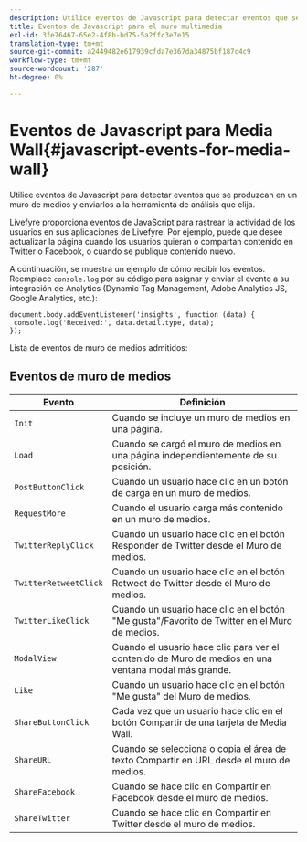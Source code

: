```yaml
---
description: Utilice eventos de Javascript para detectar eventos que se produzcan en un muro de medios y enviarlos a la herramienta de análisis que elija.
title: Eventos de Javascript para el muro multimedia
exl-id: 3fe76467-65e2-4f8b-bd75-5a2ffc3e7e15
translation-type: tm+mt
source-git-commit: a2449482e617939cfda7e367da34875bf187c4c9
workflow-type: tm+mt
source-wordcount: '287'
ht-degree: 0%

---
```


# Eventos de Javascript para Media Wall{#javascript-events-for-media-wall}

Utilice eventos de Javascript para detectar eventos que se produzcan en un muro de medios y enviarlos a la herramienta de análisis que elija.

Livefyre proporciona eventos de JavaScript para rastrear la actividad de los usuarios en sus aplicaciones de Livefyre. Por ejemplo, puede que desee actualizar la página cuando los usuarios quieran o compartan contenido en Twitter o Facebook, o cuando se publique contenido nuevo.

A continuación, se muestra un ejemplo de cómo recibir los eventos. Reemplace `console.log` por su código para asignar y enviar el evento a su integración de Analytics (Dynamic Tag Management, Adobe Analytics JS, Google Analytics, etc.):

```
document.body.addEventListener('insights', function (data) { 
 console.log('Received:', data.detail.type, data); 
});
```

Lista de eventos de muro de medios admitidos:

## Eventos de muro de medios

| Evento | Definición |
|---|---|
| `Init` | Cuando se incluye un muro de medios en una página. |
| `Load` | Cuando se cargó el muro de medios en una página independientemente de su posición. |
| `PostButtonClick` | Cuando un usuario hace clic en un botón de carga en un muro de medios. |
| `RequestMore` | Cuando el usuario carga más contenido en un muro de medios. |
| `TwitterReplyClick` | Cuando un usuario hace clic en el botón Responder de Twitter desde el Muro de medios. |
| `TwitterRetweetClick` | Cuando un usuario hace clic en el botón Retweet de Twitter desde el Muro de medios. |
| `TwitterLikeClick` | Cuando un usuario hace clic en el botón &quot;Me gusta&quot;/Favorito de Twitter en el Muro de medios. |
| `ModalView` | Cuando el usuario hace clic para ver el contenido de Muro de medios en una ventana modal más grande. |
| `Like` | Cuando un usuario hace clic en el botón &quot;Me gusta&quot; del Muro de medios. |
| `ShareButtonClick` | Cada vez que un usuario hace clic en el botón Compartir de una tarjeta de Media Wall. |
| `ShareURL` | Cuando se selecciona o copia el área de texto Compartir en URL desde el muro de medios. |
| `ShareFacebook` | Cuando se hace clic en Compartir en Facebook desde el muro de medios. |
| `ShareTwitter` | Cuando se hace clic en Compartir en Twitter desde el muro de medios. |
